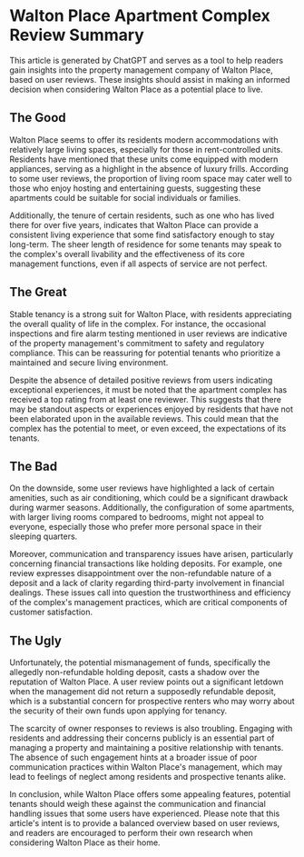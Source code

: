 # Walton Place Apartment Complex Review Summary

This article is generated by ChatGPT and serves as a tool to help readers gain insights into the property management company of Walton Place, based on user reviews. These insights should assist in making an informed decision when considering Walton Place as a potential place to live.

## The Good
Walton Place seems to offer its residents modern accommodations with relatively large living spaces, especially for those in rent-controlled units. Residents have mentioned that these units come equipped with modern appliances, serving as a highlight in the absence of luxury frills. According to some user reviews, the proportion of living room space may cater well to those who enjoy hosting and entertaining guests, suggesting these apartments could be suitable for social individuals or families.

Additionally, the tenure of certain residents, such as one who has lived there for over five years, indicates that Walton Place can provide a consistent living experience that some find satisfactory enough to stay long-term. The sheer length of residence for some tenants may speak to the complex's overall livability and the effectiveness of its core management functions, even if all aspects of service are not perfect.

## The Great
Stable tenancy is a strong suit for Walton Place, with residents appreciating the overall quality of life in the complex. For instance, the occasional inspections and fire alarm testing mentioned in user reviews are indicative of the property management's commitment to safety and regulatory compliance. This can be reassuring for potential tenants who prioritize a maintained and secure living environment.

Despite the absence of detailed positive reviews from users indicating exceptional experiences, it must be noted that the apartment complex has received a top rating from at least one reviewer. This suggests that there may be standout aspects or experiences enjoyed by residents that have not been elaborated upon in the available reviews. This could mean that the complex has the potential to meet, or even exceed, the expectations of its tenants.

## The Bad
On the downside, some user reviews have highlighted a lack of certain amenities, such as air conditioning, which could be a significant drawback during warmer seasons. Additionally, the configuration of some apartments, with larger living rooms compared to bedrooms, might not appeal to everyone, especially those who prefer more personal space in their sleeping quarters.

Moreover, communication and transparency issues have arisen, particularly concerning financial transactions like holding deposits. For example, one review expresses disappointment over the non-refundable nature of a deposit and a lack of clarity regarding third-party involvement in financial dealings. These issues call into question the trustworthiness and efficiency of the complex's management practices, which are critical components of customer satisfaction.

## The Ugly
Unfortunately, the potential mismanagement of funds, specifically the allegedly non-refundable holding deposit, casts a shadow over the reputation of Walton Place. A user review points out a significant letdown when the management did not return a supposedly refundable deposit, which is a substantial concern for prospective renters who may worry about the security of their own funds upon applying for tenancy.

The scarcity of owner responses to reviews is also troubling. Engaging with residents and addressing their concerns publicly is an essential part of managing a property and maintaining a positive relationship with tenants. The absence of such engagement hints at a broader issue of poor communication practices within Walton Place's management, which may lead to feelings of neglect among residents and prospective tenants alike.

In conclusion, while Walton Place offers some appealing features, potential tenants should weigh these against the communication and financial handling issues that some users have experienced. Please note that this article's intent is to provide a balanced overview based on user reviews, and readers are encouraged to perform their own research when considering Walton Place as their home.